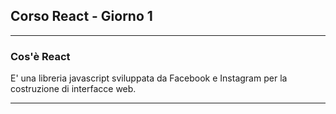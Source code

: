 ## Corso React - Giorno 1

---

### Cos'è React

E' una libreria javascript sviluppata da Facebook e Instagram per la costruzione di interfacce web.

---

